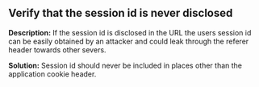 
Verify that the session id is never disclosed
-------

**Description:**
If the session id is disclosed in the URL the users session id can be easily obtained by an attacker and could leak through the referer header towards other severs.


**Solution:**
Session id should never be included in places other than the application cookie header.

	